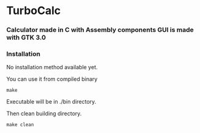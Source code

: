 # TurboCalc

### Calculator made in C with Assembly components GUI is made with GTK 3.0

### Installation
No installation method available yet.

You can use it from compiled binary
```
make
```
Executable will be in ./bin directory.

Then clean building directory.
```
make clean
```

